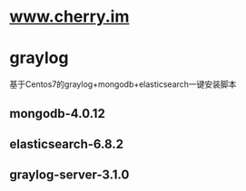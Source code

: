 # www.cherry.im
# graylog
基于Centos7的graylog+mongodb+elasticsearch一键安装脚本
## mongodb-4.0.12
## elasticsearch-6.8.2
## graylog-server-3.1.0

